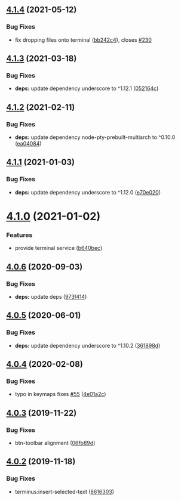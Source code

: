 ## [4.1.4](https://github.com/bus-stop/terminus/compare/v4.1.3...v4.1.4) (2021-05-12)


### Bug Fixes

* fix dropping files onto terminal ([bb242c4](https://github.com/bus-stop/terminus/commit/bb242c46a631643e079e8292662a121e8f5791f2)), closes [#230](https://github.com/bus-stop/terminus/issues/230)

## [4.1.3](https://github.com/bus-stop/terminus/compare/v4.1.2...v4.1.3) (2021-03-18)


### Bug Fixes

* **deps:** update dependency underscore to ^1.12.1 ([052164c](https://github.com/bus-stop/terminus/commit/052164c0916a41752b85b1bbe4524d9b6b8334c4))

## [4.1.2](https://github.com/bus-stop/terminus/compare/v4.1.1...v4.1.2) (2021-02-11)


### Bug Fixes

* **deps:** update dependency node-pty-prebuilt-multiarch to ^0.10.0 ([ea04084](https://github.com/bus-stop/terminus/commit/ea040846693bec08ac7ded9d763b2a809fdc6a46))

## [4.1.1](https://github.com/bus-stop/terminus/compare/v4.1.0...v4.1.1) (2021-01-03)


### Bug Fixes

* **deps:** update dependency underscore to ^1.12.0 ([e70e020](https://github.com/bus-stop/terminus/commit/e70e02017eaa931dd0043a5b7e73cefc4aeac560))

# [4.1.0](https://github.com/bus-stop/terminus/compare/v4.0.6...v4.1.0) (2021-01-02)


### Features

* provide terminal service ([b640bec](https://github.com/bus-stop/terminus/commit/b640bec4529055567e84b249bd6730b9c1b09422))

## [4.0.6](https://github.com/bus-stop/terminus/compare/v4.0.5...v4.0.6) (2020-09-03)


### Bug Fixes

* **deps:** update deps ([973f414](https://github.com/bus-stop/terminus/commit/973f414b194cba30a62c486a766dc85846028f4c))

## [4.0.5](https://github.com/bus-stop/terminus/compare/v4.0.4...v4.0.5) (2020-06-01)


### Bug Fixes

* **deps:** update dependency underscore to ^1.10.2 ([361898d](https://github.com/bus-stop/terminus/commit/361898d07cb51959ab8e80a6d0566c24da7dfca5))

## [4.0.4](https://github.com/bus-stop/terminus/compare/v4.0.3...v4.0.4) (2020-02-08)


### Bug Fixes

* typo in keymaps fixes [#55](https://github.com/bus-stop/terminus/issues/55) ([4e01a2c](https://github.com/bus-stop/terminus/commit/4e01a2c3ca0b6b7e702a9fe3351d2b2046b1517f))

## [4.0.3](https://github.com/bus-stop/terminus/compare/v4.0.2...v4.0.3) (2019-11-22)


### Bug Fixes

* btn-toolbar alignment ([06fb89d](https://github.com/bus-stop/terminus/commit/06fb89d020f5aacffa87a7cc797a4dc981d7caf3))

## [4.0.2](https://github.com/bus-stop/terminus/compare/v4.0.1...v4.0.2) (2019-11-18)


### Bug Fixes

* terminus:insert-selected-text ([8616303](https://github.com/bus-stop/terminus/commit/8616303dfd6f34674b3579948fa181e09dbd98d6))
